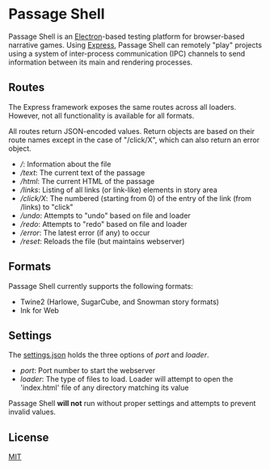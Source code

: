 # Passage Shell

Passage Shell is an [Electron](https://electronjs.org/)-based testing platform for browser-based narrative games. Using [Express](https://expressjs.com/), Passage Shell can remotely "play" projects using a system of inter-process communication (IPC) channels to send information between its main and rendering processes.

## Routes

The Express framework exposes the same routes across all loaders. However, not all functionality is available for all formats.

All routes return JSON-encoded values. Return objects are based on their route names except in the case of "/click/X", which can also return an error object.

* _/_: Information about the file
* _/text_: The current text of the passage 
* _/html_: The current HTML of the passage
* _/links_: Listing of all links (or link-like) elements in story area
* _/click/X_: The numbered (starting from 0) of the entry of the link (from /links) to "click"
* _/undo_: Attempts to "undo" based on file and loader
* _/redo_: Attempts to "redo" based on file and loader
* _/error_: The latest error (if any) to occur
* _/reset_: Reloads the file (but maintains webserver)

## Formats

Passage Shell currently supports the following formats:

* Twine2 (Harlowe, SugarCube, and Snowman story formats)
* Ink for Web

## Settings

The [settings.json](settings.json) holds the three options of _port_ and _loader_. 

* _port_: Port number to start the webserver
* _loader_: The type of files to load. Loader will attempt to open the 'index.html' file of any directory matching its value

Passage Shell **will not** run without proper settings and attempts to prevent invalid values.

## License

[MIT](LICENSE.md)
